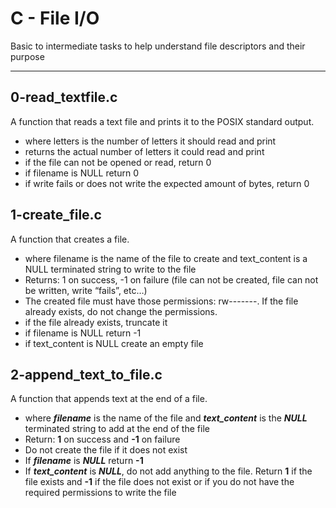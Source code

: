 # C - File I/O
Basic to intermediate tasks to help understand file descriptors and their purpose 
___
## 0-read_textfile.c
A function that reads a text file and prints it to the POSIX standard output.
* where letters is the number of letters it should read and print
* returns the actual number of letters it could read and print
* if the file can not be opened or read, return 0
* if filename is NULL return 0
* if write fails or does not write the expected amount of bytes, return 0
## 1-create\_file.c
A function that creates a file.
* where filename is the name of the file to create and text_content is a NULL terminated string to write to the file
* Returns: 1 on success, -1 on failure (file can not be created, file can not be written, write “fails”, etc…)
* The created file must have those permissions: rw-------. If the file already exists, do not change the permissions.
* if the file already exists, truncate it
* if filename is NULL return -1
* if text_content is NULL create an empty file
## 2-append\_text\_to\_file.c
A function that appends text at the end of a file.
* where ***filename*** is the name of the file and ***text_content*** is the ***NULL*** terminated string to add at the end of the file
* Return: **1** on success and **-1** on failure
* Do not create the file if it does not exist
* If ***filename*** is ***NULL*** return **-1**
* If ***text_content*** is ***NULL***, do not add anything to the file. Return **1** if the file exists and **-1** if the file does not exist or if you do not have the required permissions to write the file
